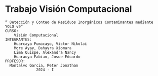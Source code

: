 # Trabajo Visión Computacional
    “ Detección y Conteo de Residuos Inorgánicos Contaminantes mediante YOLO v9“
    CURSO:
        Visión Computacional
    INTEGRANTES:
        Huarcaya Pumacayo, Victor Nikolai
        More Ayay, Dahayra Xiomara
        Lima Quispe, Alexandra Nancy
        Huarauya Fabian, Josue Eduardo
    PROFESOR:
      Montalvo Garcia, Peter Jonathan
                  2024 - I

